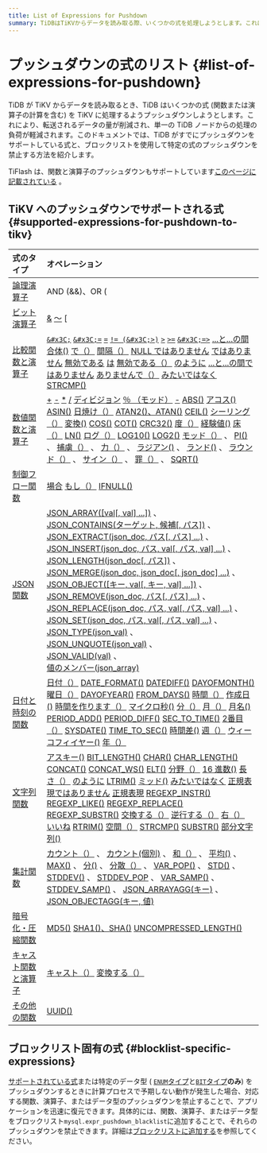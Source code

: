 ```yaml
---
title: List of Expressions for Pushdown
summary: TiDBはTiKVからデータを読み取る際、いくつかの式を処理しようとします。これにより、転送されるデータの量が削減され、負荷が軽減されます。TiFlashも関数と演算子のプッシュダウンをサポートしています。特定のデータ型のみをプッシュダウンする際に予期しない動作が発生した場合、ブロックリストに追加することでそれらのプッシュダウンを禁止できます。
---
```


# プッシュダウンの式のリスト {#list-of-expressions-for-pushdown}

TiDB が TiKV からデータを読み取るとき、TiDB はいくつかの式 (関数または演算子の計算を含む) を TiKV に処理するようプッシュダウンしようとします。これにより、転送されるデータの量が削減され、単一の TiDB ノードからの処理の負荷が軽減されます。このドキュメントでは、TiDB がすでにプッシュダウンをサポートしている式と、ブロックリストを使用して特定の式のプッシュダウンを禁止する方法を紹介します。

TiFlash は、関数と演算子のプッシュダウンもサポートしています[このページに記載されている](/tiflash/tiflash-supported-pushdown-calculations.md) 。

## TiKV へのプッシュダウンでサポートされる式 {#supported-expressions-for-pushdown-to-tikv}

| 式のタイプ                                                                                                             | オペレーション                                                                                                                                                                                                                                                                                                                                                                                                                                                                                                                                                                                                                                                                                                                                                                                                                                                                                                                                                                                                                                                                                                                                                                                                                                                                                                                                                                                                                                                                                                                                                                                                                                                                                                                                                                                                                                                                                                                                                                                                                                                                                                                                                                                                                                                                                                                                                                                                                                                                                                                                                                                                                                                                                                                                                                                                                                                                                                                                                                                                                                                                                                                                                                                                                                                                                                                 |
| :---------------------------------------------------------------------------------------------------------------- | :---------------------------------------------------------------------------------------------------------------------------------------------------------------------------------------------------------------------------------------------------------------------------------------------------------------------------------------------------------------------------------------------------------------------------------------------------------------------------------------------------------------------------------------------------------------------------------------------------------------------------------------------------------------------------------------------------------------------------------------------------------------------------------------------------------------------------------------------------------------------------------------------------------------------------------------------------------------------------------------------------------------------------------------------------------------------------------------------------------------------------------------------------------------------------------------------------------------------------------------------------------------------------------------------------------------------------------------------------------------------------------------------------------------------------------------------------------------------------------------------------------------------------------------------------------------------------------------------------------------------------------------------------------------------------------------------------------------------------------------------------------------------------------------------------------------------------------------------------------------------------------------------------------------------------------------------------------------------------------------------------------------------------------------------------------------------------------------------------------------------------------------------------------------------------------------------------------------------------------------------------------------------------------------------------------------------------------------------------------------------------------------------------------------------------------------------------------------------------------------------------------------------------------------------------------------------------------------------------------------------------------------------------------------------------------------------------------------------------------------------------------------------------------------------------------------------------------------------------------------------------------------------------------------------------------------------------------------------------------------------------------------------------------------------------------------------------------------------------------------------------------------------------------------------------------------------------------------------------------------------------------------------------------------------------------------------- |
| [論理演算子](/functions-and-operators/operators.md#logical-operators)                                                  | AND (&amp;&amp;)、OR (||)、NOT (!)、XOR                                                                                                                                                                                                                                                                                                                                                                                                                                                                                                                                                                                                                                                                                                                                                                                                                                                                                                                                                                                                                                                                                                                                                                                                                                                                                                                                                                                                                                                                                                                                                                                                                                                                                                                                                                                                                                                                                                                                                                                                                                                                                                                                                                                                                                                                                                                                                                                                                                                                                                                                                                                                                                                                                                                                                                                                                                                                                                                                                                                                                                                                                                                                                                                                                                                                                    |
| [ビット演算子](/functions-and-operators/operators.md#operators)                                                         | [&amp;](https://dev.mysql.com/doc/refman/8.0/en/bit-functions.html#operator_bitwise-and) [～](https://dev.mysql.com/doc/refman/8.0/en/bit-functions.html#operator_bitwise-invert) [|](https://dev.mysql.com/doc/refman/8.0/en/bit-functions.html#operator_bitwise-or) [`^`](https://dev.mysql.com/doc/refman/8.0/en/bit-functions.html#operator_bitwise-xor) [`&#x3C;&#x3C;`](https://dev.mysql.com/doc/refman/8.0/en/bit-functions.html#operator_left-shift) [`>>`](https://dev.mysql.com/doc/refman/8.0/en/bit-functions.html#operator_right-shift)                                                                                                                                                                                                                                                                                                                                                                                                                                                                                                                                                                                                                                                                                                                                                                                                                                                                                                                                                                                                                                                                                                                                                                                                                                                                                                                                                                                                                                                                                                                                                                                                                                                                                                                                                                                                                                                                                                                                                                                                                                                                                                                                                                                                                                                                                                                                                                                                                                                                                                                                                                                                                                                                                                                                                                    |
| [比較関数と演算子](/functions-and-operators/operators.md#comparison-functions-and-operators)                              | [`&#x3C;`](https://dev.mysql.com/doc/refman/8.0/en/comparison-operators.html#operator_less-than) [`&#x3C;=`](https://dev.mysql.com/doc/refman/8.0/en/comparison-operators.html#operator_less-than-or-equal) [`=`](https://dev.mysql.com/doc/refman/8.0/en/comparison-operators.html#operator_equal) [`!= (&#x3C;>)`](https://dev.mysql.com/doc/refman/8.0/en/comparison-operators.html#operator_not-equal) [`>`](https://dev.mysql.com/doc/refman/8.0/en/comparison-operators.html#operator_greater-than) [`>=`](https://dev.mysql.com/doc/refman/8.0/en/comparison-operators.html#operator_greater-than-or-equal) [`&#x3C;=>`](https://dev.mysql.com/doc/refman/8.0/en/comparison-operators.html#operator_equal-to) [...と...の間](https://dev.mysql.com/doc/refman/8.0/en/comparison-operators.html#operator_between) [合体()](https://dev.mysql.com/doc/refman/8.0/en/comparison-operators.html#function_coalesce) [で（）](https://dev.mysql.com/doc/refman/8.0/en/comparison-operators.html#operator_in) [間隔（）](https://dev.mysql.com/doc/refman/8.0/en/comparison-operators.html#function_interval) [NULL ではありません](https://dev.mysql.com/doc/refman/8.0/en/comparison-operators.html#operator_is-not-null) [ではありません](https://dev.mysql.com/doc/refman/8.0/en/comparison-operators.html#operator_is-not) [無効である](https://dev.mysql.com/doc/refman/8.0/en/comparison-operators.html#operator_is-null) [は](https://dev.mysql.com/doc/refman/8.0/en/comparison-operators.html#operator_is) [無効である（）](https://dev.mysql.com/doc/refman/8.0/en/comparison-operators.html#function_isnull) [のように](https://dev.mysql.com/doc/refman/8.0/en/string-comparison-functions.html#operator_like) [...と...の間ではありません](https://dev.mysql.com/doc/refman/8.0/en/comparison-operators.html#operator_not-between) [ありませんで（）](https://dev.mysql.com/doc/refman/8.0/en/comparison-operators.html#operator_not-in) [みたいではなく](https://dev.mysql.com/doc/refman/8.0/en/string-comparison-functions.html#operator_not-like) [STRCMP()](https://dev.mysql.com/doc/refman/8.0/en/string-comparison-functions.html#function_strcmp)                                                                                                                                                                                                                                                                                                                                                                                                                                                                                                                                                                                                                                                                                                                                                                                                                                                                                                                                                                                                                                                                                                                                                                                                                    |
| [数値関数と演算子](/functions-and-operators/numeric-functions-and-operators.md)                                           | [+](https://dev.mysql.com/doc/refman/8.0/en/arithmetic-functions.html#operator_plus) [-](https://dev.mysql.com/doc/refman/8.0/en/arithmetic-functions.html#operator_minus) [*](https://dev.mysql.com/doc/refman/8.0/en/arithmetic-functions.html#operator_times) [/](https://dev.mysql.com/doc/refman/8.0/en/arithmetic-functions.html#operator_divide) [ディビジョン](https://dev.mysql.com/doc/refman/8.0/en/arithmetic-functions.html#operator_div) [％ （モッド）](https://dev.mysql.com/doc/refman/8.0/en/arithmetic-functions.html#operator_mod) [-](https://dev.mysql.com/doc/refman/8.0/en/arithmetic-functions.html#operator_unary-minus) [ABS()](https://dev.mysql.com/doc/refman/8.0/en/mathematical-functions.html#function_abs) [アコス()](https://dev.mysql.com/doc/refman/8.0/en/mathematical-functions.html#function_acos) [ASIN()](https://dev.mysql.com/doc/refman/8.0/en/mathematical-functions.html#function_asin) [日焼け（）](https://dev.mysql.com/doc/refman/8.0/en/mathematical-functions.html#function_atan) [ATAN2()、ATAN()](https://dev.mysql.com/doc/refman/8.0/en/mathematical-functions.html#function_atan2) [CEIL()](https://dev.mysql.com/doc/refman/8.0/en/mathematical-functions.html#function_ceil) [シーリング（）](https://dev.mysql.com/doc/refman/8.0/en/mathematical-functions.html#function_ceiling) [変換()](https://dev.mysql.com/doc/refman/8.0/en/mathematical-functions.html#function_conv) [COS()](https://dev.mysql.com/doc/refman/8.0/en/mathematical-functions.html#function_cos) [COT()](https://dev.mysql.com/doc/refman/8.0/en/mathematical-functions.html#function_cot) [CRC32()](https://dev.mysql.com/doc/refman/8.0/en/mathematical-functions.html#function_crc32) [度（）](https://dev.mysql.com/doc/refman/8.0/en/mathematical-functions.html#function_degrees) [経験値()](https://dev.mysql.com/doc/refman/8.0/en/mathematical-functions.html#function_exp) [床（）](https://dev.mysql.com/doc/refman/8.0/en/mathematical-functions.html#function_floor) [LN()](https://dev.mysql.com/doc/refman/8.0/en/mathematical-functions.html#function_ln) [ログ（）](https://dev.mysql.com/doc/refman/8.0/en/mathematical-functions.html#function_log) [LOG10()](https://dev.mysql.com/doc/refman/8.0/en/mathematical-functions.html#function_log10) [LOG2()](https://dev.mysql.com/doc/refman/8.0/en/mathematical-functions.html#function_log2) [モッド（）](https://dev.mysql.com/doc/refman/8.0/en/mathematical-functions.html#function_mod) 、 [PI()](https://dev.mysql.com/doc/refman/8.0/en/mathematical-functions.html#function_pi) 、 [捕虜（）](https://dev.mysql.com/doc/refman/8.0/en/mathematical-functions.html#function_pow) 、 [力（）](https://dev.mysql.com/doc/refman/8.0/en/mathematical-functions.html#function_power) 、 [ラジアン()](https://dev.mysql.com/doc/refman/8.0/en/mathematical-functions.html#function_radians) 、 [ランド()](https://dev.mysql.com/doc/refman/8.0/en/mathematical-functions.html#function_rand) 、 [ラウンド（）](https://dev.mysql.com/doc/refman/8.0/en/mathematical-functions.html#function_round) 、 [サイン（）](https://dev.mysql.com/doc/refman/8.0/en/mathematical-functions.html#function_sign) 、 [罪（）](https://dev.mysql.com/doc/refman/8.0/en/mathematical-functions.html#function_sin) 、 [SQRT()](https://dev.mysql.com/doc/refman/8.0/en/mathematical-functions.html#function_sqrt) |
| [制御フロー関数](/functions-and-operators/control-flow-functions.md)                                                     | [場合](https://dev.mysql.com/doc/refman/8.0/en/flow-control-functions.html#operator_case) [もし（）](https://dev.mysql.com/doc/refman/8.0/en/flow-control-functions.html#function_if) [IFNULL()](https://dev.mysql.com/doc/refman/8.0/en/flow-control-functions.html#function_ifnull)                                                                                                                                                                                                                                                                                                                                                                                                                                                                                                                                                                                                                                                                                                                                                                                                                                                                                                                                                                                                                                                                                                                                                                                                                                                                                                                                                                                                                                                                                                                                                                                                                                                                                                                                                                                                                                                                                                                                                                                                                                                                                                                                                                                                                                                                                                                                                                                                                                                                                                                                                                                                                                                                                                                                                                                                                                                                                                                                                                                                                                         |
| [JSON関数](/functions-and-operators/json-functions.md)                                                              | [JSON_ARRAY([val[, val] ...])](https://dev.mysql.com/doc/refman/8.0/en/json-creation-functions.html#function_json-array) 、<br/> [JSON_CONTAINS(ターゲット, 候補[, パス])](https://dev.mysql.com/doc/refman/8.0/en/json-search-functions.html#function_json-contains) 、<br/> [JSON_EXTRACT(json_doc, パス[, パス] ...)](https://dev.mysql.com/doc/refman/8.0/en/json-search-functions.html#function_json-extract) 、<br/> [JSON_INSERT(json_doc, パス, val[, パス, val] ...)](https://dev.mysql.com/doc/refman/8.0/en/json-modification-functions.html#function_json-insert) 、<br/> [JSON_LENGTH(json_doc[, パス])](https://dev.mysql.com/doc/refman/8.0/en/json-attribute-functions.html#function_json-length) 、<br/> [JSON_MERGE(json_doc, json_doc[, json_doc] ...)](https://dev.mysql.com/doc/refman/8.0/en/json-modification-functions.html#function_json-merge) 、<br/> [JSON_OBJECT([キー, val[, キー, val] ...])](https://dev.mysql.com/doc/refman/8.0/en/json-creation-functions.html#function_json-object) 、<br/> [JSON_REMOVE(json_doc, パス[, パス] ...)](https://dev.mysql.com/doc/refman/8.0/en/json-modification-functions.html#function_json-remove) 、<br/> [JSON_REPLACE(json_doc, パス, val[, パス, val] ...)](https://dev.mysql.com/doc/refman/8.0/en/json-modification-functions.html#function_json-replace) 、<br/> [JSON_SET(json_doc, パス, val[, パス, val] ...)](https://dev.mysql.com/doc/refman/8.0/en/json-modification-functions.html#function_json-set) 、<br/> [JSON_TYPE(json_val)](https://dev.mysql.com/doc/refman/8.0/en/json-attribute-functions.html#function_json-type) 、<br/> [JSON_UNQUOTE(json_val)](https://dev.mysql.com/doc/refman/8.0/en/json-modification-functions.html#function_json-unquote) 、<br/> [JSON_VALID(val)](https://dev.mysql.com/doc/refman/8.0/en/json-attribute-functions.html#function_json-valid) 、<br/> [値のメンバー(json_array)](https://dev.mysql.com/doc/refman/8.0/en/json-search-functions.html#operator_member-of)                                                                                                                                                                                                                                                                                                                                                                                                                                                                                                                                                                                                                                                                                                                                                                                                                                                                                                                                                                                                                                                                                                                                                                                                                                                                                                                                                                            |
| [日付と時刻の関数](/functions-and-operators/date-and-time-functions.md)                                                   | [日付（）](https://dev.mysql.com/doc/refman/8.0/en/date-and-time-functions.html#function_date) [DATE_FORMAT()](https://dev.mysql.com/doc/refman/8.0/en/date-and-time-functions.html#function_date-format) [DATEDIFF()](https://dev.mysql.com/doc/refman/8.0/en/date-and-time-functions.html#function_datediff) [DAYOFMONTH()](https://dev.mysql.com/doc/refman/8.0/en/date-and-time-functions.html#function_dayofmonth) [曜日（）](https://dev.mysql.com/doc/refman/8.0/en/date-and-time-functions.html#function_dayofweek) [DAYOFYEAR()](https://dev.mysql.com/doc/refman/8.0/en/date-and-time-functions.html#function_dayofyear) [FROM_DAYS()](https://dev.mysql.com/doc/refman/8.0/en/date-and-time-functions.html#function_from-days) [時間（）](https://dev.mysql.com/doc/refman/8.0/en/date-and-time-functions.html#function_hour) [作成日()](https://dev.mysql.com/doc/refman/8.0/en/date-and-time-functions.html#function_makedate) [時間を作ります（）](https://dev.mysql.com/doc/refman/8.0/en/date-and-time-functions.html#function_maketime) [マイクロ秒()](https://dev.mysql.com/doc/refman/8.0/en/date-and-time-functions.html#function_microsecond) [分（）](https://dev.mysql.com/doc/refman/8.0/en/date-and-time-functions.html#function_minute) [月（）](https://dev.mysql.com/doc/refman/8.0/en/date-and-time-functions.html#function_month) [月名()](https://dev.mysql.com/doc/refman/8.0/en/date-and-time-functions.html#function_monthname) [PERIOD_ADD()](https://dev.mysql.com/doc/refman/8.0/en/date-and-time-functions.html#function_period-add) [PERIOD_DIFF()](https://dev.mysql.com/doc/refman/8.0/en/date-and-time-functions.html#function_period-diff) [SEC_TO_TIME()](https://dev.mysql.com/doc/refman/8.0/en/date-and-time-functions.html#function_sec-to-time) [2番目（）](https://dev.mysql.com/doc/refman/8.0/en/date-and-time-functions.html#function_second) [SYSDATE()](https://dev.mysql.com/doc/refman/8.0/en/date-and-time-functions.html#function_sysdate) [TIME_TO_SEC()](https://dev.mysql.com/doc/refman/8.0/en/date-and-time-functions.html#function_time-to-sec) [時間差()](https://dev.mysql.com/doc/refman/8.0/en/date-and-time-functions.html#function_timediff) [週（）](https://dev.mysql.com/doc/refman/8.0/en/date-and-time-functions.html#function_week) [ウィーコフィイヤー()](https://dev.mysql.com/doc/refman/8.0/en/date-and-time-functions.html#function_weekofyear) [年（）](https://dev.mysql.com/doc/refman/8.0/en/date-and-time-functions.html#function_year)                                                                                                                                                                                                                                                                                                                                                                                                                                                                                                                                                                                                                                                                                                                                                                                                                                                     |
| [文字列関数](/functions-and-operators/string-functions.md)                                                             | [アスキー()](https://dev.mysql.com/doc/refman/8.0/en/string-functions.html#function_ascii) [BIT_LENGTH()](https://dev.mysql.com/doc/refman/8.0/en/string-functions.html#function_bit-length) [CHAR()](https://dev.mysql.com/doc/refman/8.0/en/string-functions.html#function_char) [CHAR_LENGTH()](https://dev.mysql.com/doc/refman/8.0/en/string-functions.html#function_char-length) [CONCAT()](https://dev.mysql.com/doc/refman/8.0/en/string-functions.html#function_concat) [CONCAT_WS()](https://dev.mysql.com/doc/refman/8.0/en/string-functions.html#function_concat-ws) [ELT()](https://dev.mysql.com/doc/refman/8.0/en/string-functions.html#function_elt) [分野（）](https://dev.mysql.com/doc/refman/8.0/en/string-functions.html#function_field) [16 進数()](https://dev.mysql.com/doc/refman/8.0/en/string-functions.html#function_hex) [長さ（）](https://dev.mysql.com/doc/refman/8.0/en/string-functions.html#function_length) [のように](https://dev.mysql.com/doc/refman/8.0/en/string-comparison-functions.html#operator_like) [LTRIM()](https://dev.mysql.com/doc/refman/8.0/en/string-functions.html#function_ltrim) [ミッド()](https://dev.mysql.com/doc/refman/8.0/en/string-functions.html#function_mid) [みたいではなく](https://dev.mysql.com/doc/refman/8.0/en/string-comparison-functions.html#operator_not-like) [正規表現ではありません](https://dev.mysql.com/doc/refman/8.0/en/regexp.html#operator_not-regexp) [正規表現](https://dev.mysql.com/doc/refman/8.0/en/regexp.html#operator_regexp) [REGEXP_INSTR()](https://dev.mysql.com/doc/refman/8.0/en/regexp.html#function_regexp-instr) [REGEXP_LIKE()](https://dev.mysql.com/doc/refman/8.0/en/regexp.html#function_regexp-like) [REGEXP_REPLACE()](https://dev.mysql.com/doc/refman/8.0/en/regexp.html#function_regexp-replace) [REGEXP_SUBSTR()](https://dev.mysql.com/doc/refman/8.0/en/regexp.html#function_regexp-substr) [交換する（）](https://dev.mysql.com/doc/refman/8.0/en/string-functions.html#function_replace) [逆行する（）](https://dev.mysql.com/doc/refman/8.0/en/string-functions.html#function_reverse) [右（）](https://dev.mysql.com/doc/refman/8.0/en/string-functions.html#function_right) [いいね](https://dev.mysql.com/doc/refman/8.0/en/regexp.html#operator_regexp) [RTRIM()](https://dev.mysql.com/doc/refman/8.0/en/string-functions.html#function_rtrim) [空間（）](https://dev.mysql.com/doc/refman/8.0/en/string-functions.html#function_space) [STRCMP()](https://dev.mysql.com/doc/refman/8.0/en/string-comparison-functions.html#function_strcmp) [SUBSTR()](https://dev.mysql.com/doc/refman/8.0/en/string-functions.html#function_substr) [部分文字列()](https://dev.mysql.com/doc/refman/8.0/en/string-functions.html#function_substring)                                                                                                                                                                                                                                                                                                                                                                                                                                                                                                                                                                                                                      |
| [集計関数](/functions-and-operators/aggregate-group-by-functions.md#aggregate-group-by-functions)                     | [カウント（）](https://dev.mysql.com/doc/refman/8.0/en/aggregate-functions.html#function_count) 、 [カウント(個別)](https://dev.mysql.com/doc/refman/8.0/en/aggregate-functions.html#function_count-distinct) 、 [和（）](https://dev.mysql.com/doc/refman/8.0/en/aggregate-functions.html#function_sum) 、 [平均()](https://dev.mysql.com/doc/refman/8.0/en/aggregate-functions.html#function_avg) 、 [MAX()](https://dev.mysql.com/doc/refman/8.0/en/aggregate-functions.html#function_max) 、 [分()](https://dev.mysql.com/doc/refman/8.0/en/aggregate-functions.html#function_min) 、 [分散（）](https://dev.mysql.com/doc/refman/8.0/en/aggregate-functions.html#function_variance) 、 [VAR_POP()](https://dev.mysql.com/doc/refman/8.0/en/aggregate-functions.html#function_var-pop) 、 [STD()](https://dev.mysql.com/doc/refman/8.0/en/aggregate-functions.html#function_std) 、 [STDDEV()](https://dev.mysql.com/doc/refman/8.0/en/aggregate-functions.html#function_stddev) 、 [STDDEV_POP](https://dev.mysql.com/doc/refman/8.0/en/aggregate-functions.html#function_stddev-pop) 、 [VAR_SAMP()](https://dev.mysql.com/doc/refman/8.0/en/aggregate-functions.html#function_var-samp) 、 [STDDEV_SAMP()](https://dev.mysql.com/doc/refman/8.0/en/aggregate-functions.html#function_stddev-samp) 、 [JSON_ARRAYAGG(キー)](https://dev.mysql.com/doc/refman/8.0/en/aggregate-functions.html#function_json-arrayagg) 、 [JSON_OBJECTAGG(キー, 値)](https://dev.mysql.com/doc/refman/8.0/en/aggregate-functions.html#function_json-objectagg)                                                                                                                                                                                                                                                                                                                                                                                                                                                                                                                                                                                                                                                                                                                                                                                                                                                                                                                                                                                                                                                                                                                                                                                                                                                                                                                                                                                                                                                                                                                                                                                                                                                                                                                                                                                                               |
| [暗号化・圧縮関数](/functions-and-operators/encryption-and-compression-functions.md#encryption-and-compression-functions) | [MD5()](https://dev.mysql.com/doc/refman/8.0/en/encryption-functions.html#function_md5) [SHA1()、SHA()](https://dev.mysql.com/doc/refman/8.0/en/encryption-functions.html#function_sha1) [UNCOMPRESSED_LENGTH()](https://dev.mysql.com/doc/refman/8.0/en/encryption-functions.html#function_uncompressed-length)                                                                                                                                                                                                                                                                                                                                                                                                                                                                                                                                                                                                                                                                                                                                                                                                                                                                                                                                                                                                                                                                                                                                                                                                                                                                                                                                                                                                                                                                                                                                                                                                                                                                                                                                                                                                                                                                                                                                                                                                                                                                                                                                                                                                                                                                                                                                                                                                                                                                                                                                                                                                                                                                                                                                                                                                                                                                                                                                                                                                         |
| [キャスト関数と演算子](/functions-and-operators/cast-functions-and-operators.md#cast-functions-and-operators)               | [キャスト（）](https://dev.mysql.com/doc/refman/8.0/en/cast-functions.html#function_cast) [変換する（）](https://dev.mysql.com/doc/refman/8.0/en/cast-functions.html#function_convert)                                                                                                                                                                                                                                                                                                                                                                                                                                                                                                                                                                                                                                                                                                                                                                                                                                                                                                                                                                                                                                                                                                                                                                                                                                                                                                                                                                                                                                                                                                                                                                                                                                                                                                                                                                                                                                                                                                                                                                                                                                                                                                                                                                                                                                                                                                                                                                                                                                                                                                                                                                                                                                                                                                                                                                                                                                                                                                                                                                                                                                                                                                                                              |
| [その他の関数](/functions-and-operators/miscellaneous-functions.md#supported-functions)                                 | [UUID()](https://dev.mysql.com/doc/refman/8.0/en/miscellaneous-functions.html#function_uuid)                                                                                                                                                                                                                                                                                                                                                                                                                                                                                                                                                                                                                                                                                                                                                                                                                                                                                                                                                                                                                                                                                                                                                                                                                                                                                                                                                                                                                                                                                                                                                                                                                                                                                                                                                                                                                                                                                                                                                                                                                                                                                                                                                                                                                                                                                                                                                                                                                                                                                                                                                                                                                                                                                                                                                                                                                                                                                                                                                                                                                                                                                                                                                                                                                            |

## ブロックリスト固有の式 {#blocklist-specific-expressions}

[サポートされている式](#supported-expressions-for-pushdown-to-tikv)または特定のデータ型 ( [`ENUM`タイプ](/data-type-string.md#enum-type)と[`BIT`タイプ](/data-type-numeric.md#bit-type)**のみ**) をプッシュダウンするときに計算プロセスで予期しない動作が発生した場合、対応する関数、演算子、またはデータ型のプッシュダウンを禁止することで、アプリケーションを迅速に復元できます。具体的には、関数、演算子、またはデータ型をブロックリスト`mysql.expr_pushdown_blacklist`に追加することで、それらのプッシュダウンを禁止できます。詳細は[ブロックリストに追加する](/blocklist-control-plan.md#disable-the-pushdown-of-specific-expressions)を参照してください。
